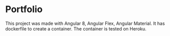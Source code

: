 # Portfolio

This project was made with Angular 8, Angular Flex, Angular Material.
It has dockerfile to create a container. The container is tested on Heroku.
